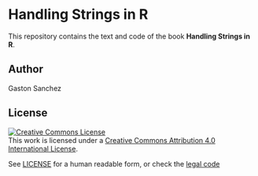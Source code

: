 # Handling Strings in R

This repository contains the text and code of the book __Handling Strings in R__.


## Author

Gaston Sanchez 


## License

<a rel="license" href="http://creativecommons.org/licenses/by/4.0/"><img alt="Creative Commons License" style="border-width:0" src="https://i.creativecommons.org/l/by/4.0/88x31.png" /></a><br />This work is licensed under a <a rel="license" href="http://creativecommons.org/licenses/by/4.0/">Creative Commons Attribution 4.0 International License</a>.

See [LICENSE](./LICENSE) for a human readable form, or check the [legal code](https://creativecommons.org/licenses/by/4.0/legalcode)
